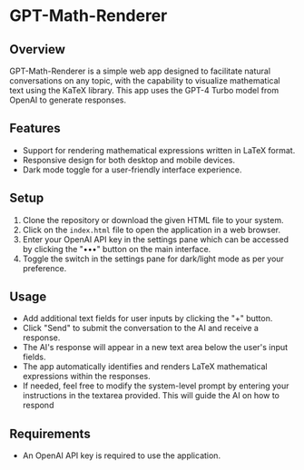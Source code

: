 # GPT-Math-Renderer

## Overview

GPT-Math-Renderer is a simple web app designed to facilitate natural conversations on any topic, with the capability to visualize mathematical text using the KaTeX library. This app uses the GPT-4 Turbo model from OpenAI to generate responses.

## Features

- Support for rendering mathematical expressions written in LaTeX format.
- Responsive design for both desktop and mobile devices.
- Dark mode toggle for a user-friendly interface experience.

## Setup

1. Clone the repository or download the given HTML file to your system.
2. Click on the `index.html` file to open the application in a web browser.
3. Enter your OpenAI API key in the settings pane which can be accessed by clicking the "•••" button on the main interface.
4. Toggle the switch in the settings pane for dark/light mode as per your preference.

## Usage

- Add additional text fields for user inputs by clicking the "+" button.
- Click "Send" to submit the conversation to the AI and receive a response.
- The AI's response will appear in a new text area below the user's input fields.
- The app automatically identifies and renders LaTeX mathematical expressions within the responses.
- If needed, feel free to modify the system-level prompt by entering your instructions in the textarea provided. This will guide the AI on how to respond

## Requirements

- An OpenAI API key is required to use the application.